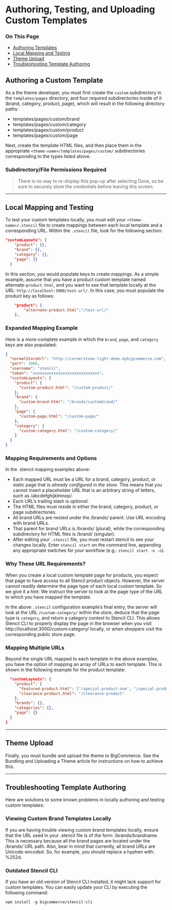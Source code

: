 <h1>Authoring, Testing, and Uploading Custom Templates</h1>

<div class="otp" id="no-index">
	<h3> On This Page </h3>
	<ul>
		<li><a href="#authoring-testing-uploading_authoring">Authoring Templates</a></li>
    <li><a href="#authoring-testing-uploading_local-mapping">Local Mapping and Testing</a></li>
		<li><a href="#authoring-testing-uploading_theme-upload">Theme Upload</a></li>
		<li><a href="#authoring-testing-uploading_troubleshooting">Troubleshooting Template Authoring</a></li>
	</ul>
</div>

<a href='#authoring-testing-uploading_authoring' aria-hidden='true' class='block-anchor'  id='authoring-testing-uploading_authoring'><i aria-hidden='true' class='linkify icon'></i></a>

## Authoring a Custom Template

As a the theme developer, you must first create the `custom` subdirectory in the `templates/pages` directory, and four required subdirectories inside of it (brand, category, product, page), which will result in the following directory paths:

* <span class=”fp”>templates/pages/custom/brand</span> 
* <span class=”fp”>templates/pages/custom/category</span>
* <span class=”fp”>templates/pages/custom/product</span>
* <span class=”fp”>templates/pages/custom/page</span>

Next,  create the template HTML files, and then place them in the appropriate `<theme-name>/templates/pages/custom/` subdirectories corresponding to the types listed above. 

<div class="HubBlock--callout">
<div class="CalloutBlock--warning">
<div class="HubBlock-content">
    
<!-- theme: warning -->

### Subdirectory/File Permissions Required
> There is no way to re-display this pop-up after selecting Done, so be sure to securely store the credentials before leaving this screen.

</div>
</div>
</div>

---

<a href='#authoring-testing-uploading_local-mapping' aria-hidden='true' class='block-anchor'  id='authoring-testing-uploading_local-mapping'><i aria-hidden='true' class='linkify icon'></i></a>

## Local Mapping and Testing

To test your custom templates locally, you must edit your `<theme-name>/.stencil` file to create mappings between each local template and a corresponding URL. Within the `.stencil` file, look for the following section:

<div class="HubBlock-header">
    <div class="HubBlock-header-title flex items-center">
        <div class="HubBlock-header-name"></div>
    </div><div class="HubBlock-header-subtitle"></div>
</div>

<!--
title: ""
subtitle: ""
lineNumbers: true
-->

```json
"customLayouts": {
    "product": {},
    "brand": {},
    "category": {},
    "page": {}
  }
```

In this section, you would populate keys to create mappings. As a simple example, assume that you have a product custom template named alternate-`product.html`, and you want to see that template locally at the URL: `http://localhost:3000/test-url/`. In this case, you must populate the product key as follows:

<div class="HubBlock-header">
    <div class="HubBlock-header-title flex items-center">
        <div class="HubBlock-header-name"></div>
    </div><div class="HubBlock-header-subtitle"></div>
</div>

<!--
title: ""
subtitle: ""
lineNumbers: true
-->

```json
    "product": {
    	"alternate-product.html":"/test-url/"
    },
```

### Expanded Mapping Example

Here is a more-complete example in which the `brand`, `page`, and `category` keys are also populated:

<div class="HubBlock-header">
    <div class="HubBlock-header-title flex items-center">
        <div class="HubBlock-header-name"></div>
    </div><div class="HubBlock-header-subtitle"></div>
</div>

<!--
title: ""
subtitle: ""
lineNumbers: true
-->

```json
{
  "normalStoreUrl": "http://cornerstone-light-demo.mybigcommerce.com",
  "port": 3000,
  "username": "stencil",
  "token": "xxxxxxxxxxxxxxxxxxxxxxxxxxxxx",
  "customLayouts": {
    "product": {
      "custom-product.html": "/custom-product/"
    },
    "brand": {
      "custom-brand.html": "/brands/custombrand/"
    },
    "page": {
      "custom-page.html": "/custom-page/"
    },
    "category": {
      "custom-category.html": "/custom-category/"
    }
  }
}
```

### Mapping Requirements and Options

In the .stencil mapping examples above:

* Each mapped URL must be a URL for a brand, category, product, or static page that is _already configured in the store_. This means that you cannot insert a placeholder URL that is an arbitrary string of letters, such as /abcdefghijklmnop/.
* Each URL’s trailing slash is _optional_.
* The HTML files must reside in either the brand, category, product, or page subdirectories.
* All brand URLs are nested under the /brands/ parent. Use URL encoding with brand URLs.
* That parent for brand URLs is /brands/ (plural), while the corresponding subdirectory for HTML files is /brand/ (singular).
* After editing your `.stencil` file, you must restart stencil to see your changes locally. Enter `stencil start` on the command line, appending any appropriate switches for your workflow (e.g.: `stencil start -e -n`).

### Why These URL Requirements?

When you create a local custom template page for products, you expect that page to have access to all Stencil product objects. However, the server cannot readily determine the page type of each local custom template. So we give it a hint: We instruct the server to look at the page type of the URL to which you have mapped the template.

In the above `.stencil` configuration example’s final entry, the server will look at the URL `/custom‑category/` within the store, deduce that the page type is `category`, and return a category context to Stencil CLI. This allows Stencil CLI to properly display the page in the browser when you visit http://localhost:3000/custom‑category/ locally, or when shoppers visit the corresponding public store page.

### Mapping Multiple URLs
Beyond the single URL mapped to each template in the above examples, you have the option of mapping an array of URLs to each template. This is shown in the following example for the product template:

<div class="HubBlock-header">
    <div class="HubBlock-header-title flex items-center">
        <div class="HubBlock-header-name"></div>
    </div><div class="HubBlock-header-subtitle"></div>
</div>

<!--
title: ""
subtitle: ""
lineNumbers: true
-->

```json
  "customLayouts": {
    "product": {
      "featured-product.html": ["/special-product-one", "/special-product-two"],
      "clearance-product.html": "/clearance-product"
    },
    "brands": {},
    "categories": {},
    "page": {}
  }
}
```

---

<a href='#authoring-testing-uploading_theme-upload' aria-hidden='true' class='block-anchor'  id='authoring-testing-uploading_theme-upload'><i aria-hidden='true' class='linkify icon'></i></a>

## Theme Upload

Finally, you must bundle and upload the theme to BigCommerce. See the Bundling and Uploading a Theme article for instructions on how to achieve this.

---

<a href='#authoring-testing-uploading_troubleshooting' aria-hidden='true' class='block-anchor'  id='authoring-testing-uploading_troubleshooting'><i aria-hidden='true' class='linkify icon'></i></a>

## Troubleshooting Template Authoring

Here are solutions to some known problems in locally authoring and testing custom templates:

### Viewing Custom Brand Templates Locally

If you are having trouble viewing custom brand templates locally, ensure that the URL used in your .stencil file is of the form: /brands/brandname. This is necessary because all the brand pages are located under the /brands/ URL path.
Also, bear in mind that currently, all brand URLs are Unicode-encoded. So, for example, you should replace a hyphen with: %252d.

### Outdated Stencil CLI

If you have an old version of Stencil CLI installed, it might lack support for custom templates. You can easily update your CLI by executing the following command:

<div class="HubBlock-header">
    <div class="HubBlock-header-title flex items-center">
        <div class="HubBlock-header-name"></div>
    </div><div class="HubBlock-header-subtitle"></div>
</div>

<!--
title: ""
subtitle: ""
lineNumbers: true
-->

```shell
npm install -g bigcommerce/stencil-cli
```

